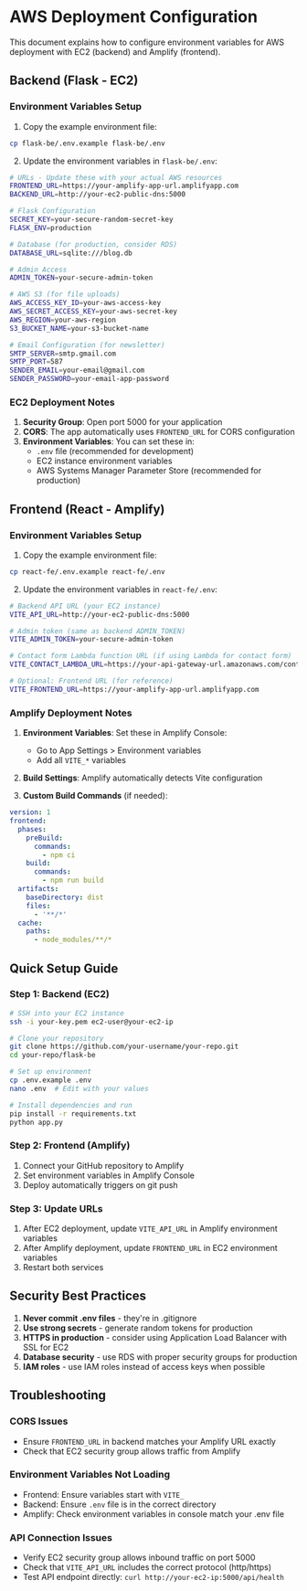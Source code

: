 # AWS Deployment Configuration

This document explains how to configure environment variables for AWS deployment with EC2 (backend) and Amplify (frontend).

## Backend (Flask - EC2)

### Environment Variables Setup

1. Copy the example environment file:
```bash
cp flask-be/.env.example flask-be/.env
```

2. Update the environment variables in `flask-be/.env`:

```bash
# URLs - Update these with your actual AWS resources
FRONTEND_URL=https://your-amplify-app-url.amplifyapp.com
BACKEND_URL=http://your-ec2-public-dns:5000

# Flask Configuration
SECRET_KEY=your-secure-random-secret-key
FLASK_ENV=production

# Database (for production, consider RDS)
DATABASE_URL=sqlite:///blog.db

# Admin Access
ADMIN_TOKEN=your-secure-admin-token

# AWS S3 (for file uploads)
AWS_ACCESS_KEY_ID=your-aws-access-key
AWS_SECRET_ACCESS_KEY=your-aws-secret-key
AWS_REGION=your-aws-region
S3_BUCKET_NAME=your-s3-bucket-name

# Email Configuration (for newsletter)
SMTP_SERVER=smtp.gmail.com
SMTP_PORT=587
SENDER_EMAIL=your-email@gmail.com
SENDER_PASSWORD=your-email-app-password
```

### EC2 Deployment Notes

1. **Security Group**: Open port 5000 for your application
2. **CORS**: The app automatically uses `FRONTEND_URL` for CORS configuration
3. **Environment Variables**: You can set these in:
   - `.env` file (recommended for development)
   - EC2 instance environment variables
   - AWS Systems Manager Parameter Store (recommended for production)

## Frontend (React - Amplify)

### Environment Variables Setup

1. Copy the example environment file:
```bash
cp react-fe/.env.example react-fe/.env
```

2. Update the environment variables in `react-fe/.env`:

```bash
# Backend API URL (your EC2 instance)
VITE_API_URL=http://your-ec2-public-dns:5000

# Admin token (same as backend ADMIN_TOKEN)
VITE_ADMIN_TOKEN=your-secure-admin-token

# Contact form Lambda function URL (if using Lambda for contact form)
VITE_CONTACT_LAMBDA_URL=https://your-api-gateway-url.amazonaws.com/contact

# Optional: Frontend URL (for reference)
VITE_FRONTEND_URL=https://your-amplify-app-url.amplifyapp.com
```

### Amplify Deployment Notes

1. **Environment Variables**: Set these in Amplify Console:
   - Go to App Settings > Environment variables
   - Add all `VITE_*` variables
   
2. **Build Settings**: Amplify automatically detects Vite configuration

3. **Custom Build Commands** (if needed):
```yaml
version: 1
frontend:
  phases:
    preBuild:
      commands:
        - npm ci
    build:
      commands:
        - npm run build
  artifacts:
    baseDirectory: dist
    files:
      - '**/*'
  cache:
    paths:
      - node_modules/**/*
```

## Quick Setup Guide

### Step 1: Backend (EC2)
```bash
# SSH into your EC2 instance
ssh -i your-key.pem ec2-user@your-ec2-ip

# Clone your repository
git clone https://github.com/your-username/your-repo.git
cd your-repo/flask-be

# Set up environment
cp .env.example .env
nano .env  # Edit with your values

# Install dependencies and run
pip install -r requirements.txt
python app.py
```

### Step 2: Frontend (Amplify)
1. Connect your GitHub repository to Amplify
2. Set environment variables in Amplify Console
3. Deploy automatically triggers on git push

### Step 3: Update URLs
1. After EC2 deployment, update `VITE_API_URL` in Amplify environment variables
2. After Amplify deployment, update `FRONTEND_URL` in EC2 environment variables
3. Restart both services

## Security Best Practices

1. **Never commit .env files** - they're in .gitignore
2. **Use strong secrets** - generate random tokens for production
3. **HTTPS in production** - consider using Application Load Balancer with SSL for EC2
4. **Database security** - use RDS with proper security groups for production
5. **IAM roles** - use IAM roles instead of access keys when possible

## Troubleshooting

### CORS Issues
- Ensure `FRONTEND_URL` in backend matches your Amplify URL exactly
- Check that EC2 security group allows traffic from Amplify

### Environment Variables Not Loading
- Frontend: Ensure variables start with `VITE_`
- Backend: Ensure `.env` file is in the correct directory
- Amplify: Check environment variables in console match your .env file

### API Connection Issues
- Verify EC2 security group allows inbound traffic on port 5000
- Check that `VITE_API_URL` includes the correct protocol (http/https)
- Test API endpoint directly: `curl http://your-ec2-ip:5000/api/health`
